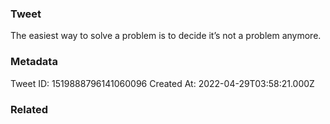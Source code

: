 ### Tweet
The easiest way to solve a problem is to decide it’s not a problem anymore.

### Metadata
Tweet ID: 1519888796141060096
Created At: 2022-04-29T03:58:21.000Z

### Related

